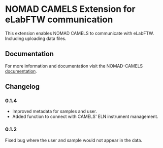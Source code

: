 # NOMAD CAMELS Extension for eLabFTW communication
This extension enables NOMAD CAMELS to communicate with eLabFTW. Including uploading data files.

## Documentation

For more information and documentation visit the NOMAD-CAMELS [documentation](https://fau-lap.github.io/NOMAD-CAMELS/doc/instruments/instruments.html).


## Changelog

### 0.1.4
- Improved metadata for samples and user.
- Added function to connect with CAMELS' ELN instrument management.

### 0.1.2
Fixed bug where the user and sample would not appear in the data.
